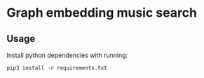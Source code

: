 # Graph embedding music search


## Usage
Install python dependencies with running:

```
pip3 install -r requirements.txt
```
